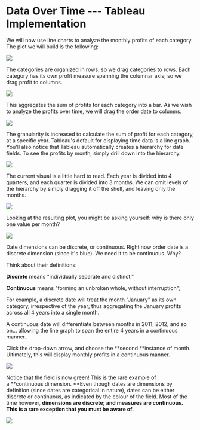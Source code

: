 # Data Over Time --- Tableau Implementation

We will now use line charts to analyze the monthly profits of each category. The plot we will build is the following:

![](https://miro.medium.com/max/3840/1*ysvc6zA-gHZPX5Z4dgoVjQ.gif)

The categories are organized in rows; so we drag categories to rows. Each category has its own profit measure spanning the columnar axis; so we drag profit to columns.

![](https://miro.medium.com/max/3840/1*iUGVN-NImV0bo1n2TzuMyw.gif)

This aggregates the sum of profits for each category into a bar. As we wish to analyze the profits over time, we will drag the order date to columns.

![](https://miro.medium.com/max/3840/1*y_i-9GLBOtZdtQ2biWUaDw.gif)

The granularity is increased to calculate the sum of profit for each category, at a specific year. Tableau's default for displaying time data is a line graph. You'll also notice that Tableau automatically creates a hierarchy for date fields. To see the profits by month, simply drill down into the hierarchy.

![](https://miro.medium.com/max/3840/1*1bM1AJsmiF27tvCZ4Z2wMg.gif)

The current visual is a little hard to read. Each year is divided into 4 quarters, and each quarter is divided into 3 months. We can omit levels of the hierarchy by simply dragging it off the shelf, and leaving only the months.

![](https://miro.medium.com/max/3840/1*1Yg8G3dodkeXgNPjPaB12A.gif)

Looking at the resulting plot, you might be asking yourself: why is there only one value per month?

![](https://miro.medium.com/max/3840/1*qNUUuHnKq0h7eYVp87_Bxg.gif)

Date dimensions can be discrete, or continuous. Right now order date is a discrete dimension (since it's blue). We need it to be continuous. Why?

Think about their definitions:

**Discrete** means "individually separate and distinct."

**Continuous** means "forming an unbroken whole, without interruption";

For example, a discrete date will treat the month "January" as its own category, irrespective of the year; thus aggregating the January profits across all 4 years into a single month.

A continuous date will differentiate between months in 2011, 2012, and so on... allowing the line graph to span the entire 4 years in a continuous manner.

Click the drop-down arrow, and choose the **second **instance of month. Ultimately, this will display monthly profits in a continuous manner.

![](https://miro.medium.com/max/3840/1*InWbZe_OiYPsLxpuikcOsw.gif)

Notice that the field is now green! This is the rare example of a **continuous dimension. **Even though dates are dimensions by definition (since dates are categorical in nature), dates can be either discrete or continuous, as indicated by the colour of the field. Most of the time however, **dimensions are discrete; and measures are continuous. This is a rare exception that you must be aware of.**

![](https://miro.medium.com/max/3840/1*w8Grws47H6FAKmzkxBebdg.gif)
